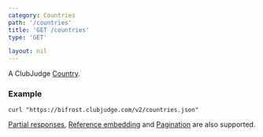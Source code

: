 ```yaml
---
category: Countries
path: '/countries'
title: 'GET /countries'
type: 'GET'

layout: nil
---
```


A ClubJudge [Country](#/country-model).

### Example

```
curl "https://bifrost.clubjudge.com/v2/countries.json"
```

[Partial responses](#/partial-responses), [Reference embedding](#/reference-embedding)
and [Pagination](#/pagination) are also supported.
